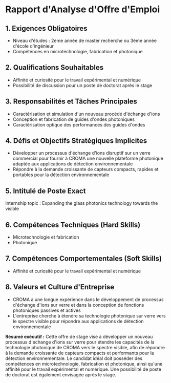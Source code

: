 # Rapport d'Analyse d'Offre d'Emploi

## 1. Exigences Obligatoires
- Niveau d'études : 2ème année de master recherche ou 3ème année d'école d'ingénieur
- Compétences en microtechnologie, fabrication et photonique

## 2. Qualifications Souhaitables
- Affinité et curiosité pour le travail expérimental et numérique
- Possibilité de discussion pour un poste de doctorat après le stage

## 3. Responsabilités et Tâches Principales
- Caractérisation et simulation d'un nouveau procédé d'échange d'ions
- Conception et fabrication de guides d'ondes photoniques
- Caractérisation optique des performances des guides d'ondes

## 4. Défis et Objectifs Stratégiques Implicites
- Développer un processus d'échange d'ions disruptif sur un verre commercial pour fournir à CROMA une nouvelle plateforme photonique adaptée aux applications de détection environnementale
- Répondre à la demande croissante de capteurs compacts, rapides et portables pour la détection environnementale

## 5. Intitulé de Poste Exact
Internship topic : Expanding the glass photonics technology towards the visible

## 6. Compétences Techniques (Hard Skills)
- Microtechnologie et fabrication
- Photonique

## 7. Compétences Comportementales (Soft Skills)
- Affinité et curiosité pour le travail expérimental et numérique

## 8. Valeurs et Culture d'Entreprise
- CROMA a une longue expérience dans le développement de processus d'échange d'ions sur verre et dans la conception de fonctions photoniques passives et actives
- L'entreprise cherche à étendre sa technologie photonique sur verre vers le spectre visible pour répondre aux applications de détection environnementale

**Résumé exécutif :**
Cette offre de stage vise à développer un nouveau processus d'échange d'ions sur verre pour étendre les capacités de la technologie photonique de CROMA vers le spectre visible, afin de répondre à la demande croissante de capteurs compacts et performants pour la détection environnementale. Le candidat idéal doit posséder des compétences en microtechnologie, fabrication et photonique, ainsi qu'une affinité pour le travail expérimental et numérique. Une possibilité de poste de doctorat est également envisagée après le stage.